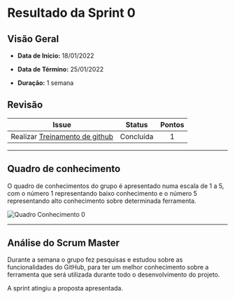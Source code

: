 # Resultado da Sprint 0

## Visão Geral

- **Data de Início:** 18/01/2022

- **Data de Término:** 25/01/2022

- **Duração:** 1 semana

## Revisão

|                                       Issue                                       |  Status   | Pontos |
| :-------------------------------------------------------------------------------: | :-------: | :----: |
| Realizar [Treinamento de github](https://github.com/fga-eps-mds/Tema-02/issues/7) | Concluída |   1    |

---

## Quadro de conhecimento

O quadro de conhecimentos do grupo é apresentado numa escala de 1 a 5, com o número 1 representando baixo conhecimento e o número 5 representando alto conhecimento sobre determinada ferramenta.

![Quadro Conhecimento 0](../../assets/quadroConhecimento0.png "Sprint 0 - Quadro de Conhecimento")

---

## Análise do Scrum Master

Durante a semana o grupo fez pesquisas e estudou sobre as funcionalidades do GitHub, para ter um melhor conhecimento sobre a ferramenta que será utilizada durante todo o desenvolvimento do projeto.

A sprint atingiu a proposta apresentada.
